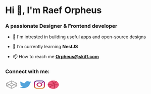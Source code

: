 <h1 align="left">Hi 👋, I'm Raef Orpheus</h1>
<h3 align="left">A passionate Designer & Frontend developer</h3>


- 👀 I'm intrested in building useful apps and open-source designs

- 🌱 I’m currently learning **NestJS**

- 📫 How to reach me **Orpheus@skiff.com**

<h3 align="left">Connect with me:</h3>
<p align="left">
<a href="https://codepen.io/orpheus" target="blank"><img align="center" src="https://raw.githubusercontent.com/orpheus-ui/orpheus-ui/main/codepen.svg" alt="orpheus" height="30" width="40" /></a>
<a href="https://twitter.com/orpheus_ui" target="blank"><img align="center" src="https://github.com/orpheus-ui/orpheus-ui/raw/main/twitter.svg" alt="orpheus_ui" height="30" width="40" /></a>
<a href="https://instagram.com/orpheus.ui" target="blank"><img align="center" src="https://github.com/orpheus-ui/orpheus-ui/raw/main/Instagram.svg" alt="orpheus.ui" height="30" width="40" /></a>
<a href="https://dribbble.com/OrpheusUI" target="blank"><img align="center" src="https://github.com/orpheus-ui/orpheus-ui/raw/main/dribbble.svg" alt="orpheusui" height="30" width="40" /></a>
</p>

